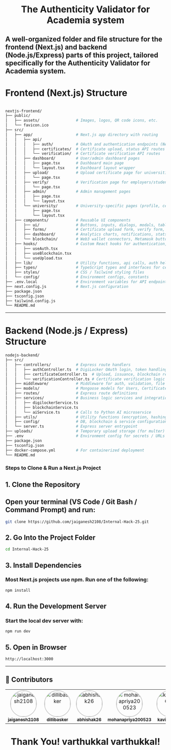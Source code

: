 <h1 align="center"> The Authenticity Validator for Academia system </h1>

## A well-organized folder and file structure for the frontend (Next.js) and backend     (Node.js/Express) parts of this project, tailored specifically for the Authenticity Validator for Academia system.

# Frontend (Next.js) Structure

```bash

nextjs-frontend/
├── public/
│   ├── assets/                # Images, logos, QR code icons, etc.
│   └── favicon.ico
├── src/
│   ├── app/                   # Next.js app directory with routing
│   │   ├── api/
│   │   │   ├── auth/          # OAuth and authentication endpoints (Next.js API routes)
│   │   │   ├── certificates/  # Certificate upload, status API routes
│   │   │   └── verification/  # Certificate verification API routes
│   │   ├── dashboard/         # User/admin dashboard pages
│   │   │   ├── page.tsx       # Dashboard main page
│   │   │   └── layout.tsx     # Dashboard layout wrapper
│   │   ├── upload/            # Upload certificate page for universities
│   │   │   └── page.tsx
│   │   ├── verify/            # Verification page for employers/students
│   │   │   └── page.tsx
│   │   ├── admin/             # Admin management pages
│   │   │   ├── page.tsx
│   │   │   └── layout.tsx
│   │   └── university/        # University-specific pages (profile, certificate status)
│   │       ├── page.tsx
│   │       └── layout.tsx
│   ├── components/            # Reusable UI components
│   │   ├── ui/                # Buttons, inputs, dialogs, modals, tables
│   │   ├── forms/             # Certificate upload form, verify form, login form
│   │   ├── dashboard/         # Analytics charts, notifications, stats cards
│   │   └── blockchain/        # Web3 wallet connectors, Metamask buttons
│   ├── hooks/                 # Custom React hooks for authentication, blockchain, data fetching
│   │   ├── useAuth.tsx
│   │   ├── useBlockchain.tsx
│   │   └── useUpload.tsx
│   ├── lib/                   # Utility functions, api calls, auth helpers
│   ├── types/                 # TypeScript types and interfaces for certificates, users, blockchain data
│   ├── styles/                # CSS / Tailwind styling files
│   └── config/                # Environment configs, constants
├── .env.local                 # Environment variables for API endpoints, keys
├── next.config.js             # Next.js configuration
├── package.json
├── tsconfig.json
├── tailwind.config.js
└── README.md
```

---

# Backend (Node.js / Express) Structure

```bash 
nodejs-backend/
├── src/
│   ├── controllers/           # Express route handlers
│   │   ├── authController.ts  # DigiLocker OAuth login, token handling
│   │   ├── certificateController.ts  # Upload, issuance, blockchain registration
│   │   └── verificationController.ts # Certificate verification logic
│   ├── middleware/            # Middleware for auth, validation, file uploads
│   ├── models/                # Mongoose models for Users, Certificates, Institutions
│   ├── routes/                # Express route definitions
│   ├── services/              # Business logic services and integrations
│   │   ├── digilockerService.ts
│   │   ├── blockchainService.ts
│   │   └── aiService.ts       # Calls to Python AI microservice
│   ├── utils/                 # Utility functions (encryption, hashing, logger)
│   ├── config/                # DB, blockchain & service configuration files
│   └── server.ts              # Express server entrypoint
├── uploads/                   # Temporary upload storage (for multer)
├── .env                       # Environment config for secrets / URLs
├── package.json
├── tsconfig.json
├── docker-compose.yml         # For containerized deployment
└── README.md
```

### Steps to Clone & Run a Next.js Project
## 1. Clone the Repository

## Open your terminal (VS Code / Git Bash / Command Prompt) and run:
```bash
git clone https://github.com/jaiganesh2108/Internal-Hack-25.git
```

## 2. Go Into the Project Folder
```bash
cd Internal-Hack-25
```

## 3. Install Dependencies
### Most Next.js projects use npm. Run one of the following:
```bash
npm install
```

## 4. Run the Development Server
### Start the local dev server with:
```bash
npm run dev
```

## 5. Open in Browser
```bash
http://localhost:3000
```

---

## 👥 Contributors
<table align="center">
  <tr>
    <td align="center">
      <a href="https://github.com/jaiganesh2108">
        <img src="https://github.com/jaiganesh2108.png" width="80px" style="border-radius:50%; border:2px solid #ccc;" alt="jaiganesh2108"/>
        <br /><sub><b>jaiganesh2108</b></sub>
      </a>
    </td>
    <td align="center">
      <a href="https://github.com/dillibasker">
        <img src="https://github.com/dillibasker.png" width="80px" style="border-radius:50%; border:2px solid #ccc;" alt="dillibasker"/>
        <br /><sub><b>dillibasker</b></sub>
      </a>
    </td>
    <td align="center">
      <a href="https://github.com/abhishak26">
        <img src="https://github.com/abhishak26.png" width="80px" style="border-radius:50%; border:2px solid #ccc;" alt="abhishak26"/>
        <br /><sub><b>abhishak26</b></sub>
      </a>
    </td>
    <td align="center">
      <a href="https://github.com/mohanapriya200523">
        <img src="https://github.com/mohanapriya200523.png" width="80px" style="border-radius:50%; border:2px solid #ccc;" alt="mohanapriya200523"/>
        <br /><sub><b>mohanapriya200523</b></sub>
      </a>
    </td>
    <td align="center">
      <a href="https://github.com/kaviya0606">
        <img src="https://github.com/kaviya0606.png" width="80px" style="border-radius:50%; border:2px solid #ccc;" alt="kaviya0606"/>
        <br /><sub><b>kaviya0606</b></sub>
      </a>
    </td>
    <td align="center">
      <a href="https://github.com/archana7708">
        <img src="https://github.com/archana7708.png" width="80px" style="border-radius:50%; border:2px solid #ccc;" alt="archana7708"/>
        <br /><sub><b>archana7708</b></sub>
      </a>
    </td>
  </tr>
</table>

<h1 align="center"> Thank You! varthukkal varthukkal! </h1>
